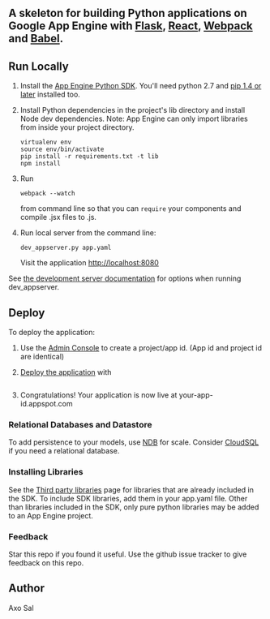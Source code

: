 

## A skeleton for building Python applications on Google App Engine with [Flask](http://flask.pocoo.org), [React](https://facebook.github.io/react/), [Webpack](https://webpack.github.io/) and [Babel](https://babeljs.io/).

## Run Locally
1. Install the [App Engine Python SDK](https://developers.google.com/appengine/downloads).
You'll need python 2.7 and [pip 1.4 or later](http://www.pip-installer.org/en/latest/installing.html) installed too.

2. Install Python dependencies in the project's lib directory and install Node dev dependencies.
   Note: App Engine can only import libraries from inside your project directory.

   ```
   virtualenv env
   source env/bin/activate
   pip install -r requirements.txt -t lib
   npm install
   ```

3. Run
   ```
   webpack --watch
   ```
   from command line so that you can `require` your components and compile .jsx files to .js.

4. Run local server from the command line:

   ```
   dev_appserver.py app.yaml
   ```
   Visit the application [http://localhost:8080](http://localhost:8080)


See [the development server documentation](https://developers.google.com/appengine/docs/python/tools/devserver)
for options when running dev_appserver.

## Deploy
To deploy the application:

1. Use the [Admin Console](https://appengine.google.com) to create a
   project/app id. (App id and project id are identical)
1. [Deploy the
   application](https://developers.google.com/appengine/docs/python/tools/uploadinganapp) with

   ```

   ```
1. Congratulations!  Your application is now live at your-app-id.appspot.com

### Relational Databases and Datastore
To add persistence to your models, use
[NDB](https://developers.google.com/appengine/docs/python/ndb/) for
scale.  Consider
[CloudSQL](https://developers.google.com/appengine/docs/python/cloud-sql)
if you need a relational database.

### Installing Libraries
See the [Third party
libraries](https://developers.google.com/appengine/docs/python/tools/libraries27)
page for libraries that are already included in the SDK.  To include SDK
libraries, add them in your app.yaml file. Other than libraries included in
the SDK, only pure python libraries may be added to an App Engine project.

### Feedback
Star this repo if you found it useful. Use the github issue tracker to give
feedback on this repo.

## Author
Axo Sal
